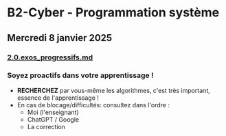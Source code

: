 # B2-Cyber - Programmation système


## Mercredi 8 janvier 2025

### [2.0.exos_progressifs.md](2.0.exos_progressifs.md) 

### Soyez proactifs dans votre apprentissage !
- **RECHERCHEZ** par vous-même les algorithmes, c'est très important, essence de l'apprentissage !
- En cas de blocage/difficultés: consultez dans l'ordre :
  - Moi (l'enseignant)
  - ChatGPT / Google
  - La correction
  
